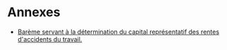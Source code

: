 # Annexes

- [Barème servant à la détermination du capital représentatif des rentes d'accidents du travail.](bareme-servant-a)
